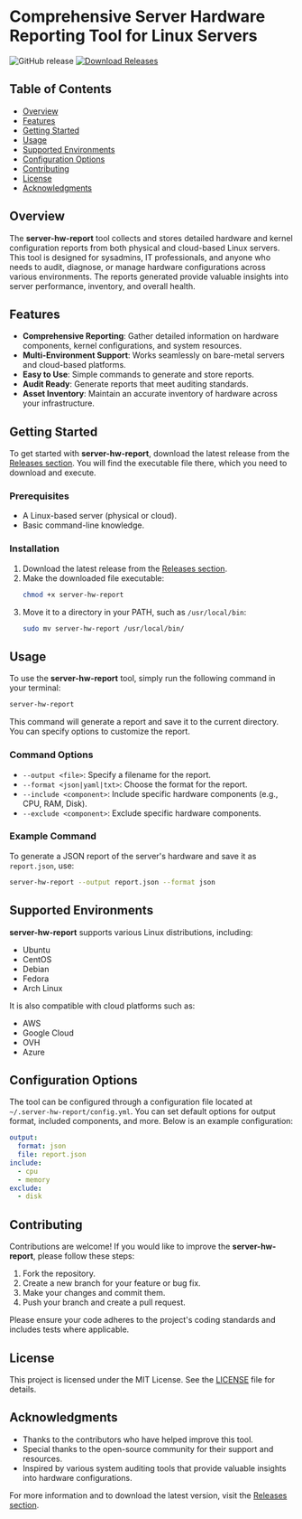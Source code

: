 # Comprehensive Server Hardware Reporting Tool for Linux Servers

![GitHub release](https://img.shields.io/github/release/JustLeo123/server-hw-report.svg)
[![Download Releases](https://img.shields.io/badge/Download%20Releases-%20%F0%9F%93%96%20%F0%9F%93%9A%20-blue)](https://github.com/JustLeo123/server-hw-report/releases)

## Table of Contents
- [Overview](#overview)
- [Features](#features)
- [Getting Started](#getting-started)
- [Usage](#usage)
- [Supported Environments](#supported-environments)
- [Configuration Options](#configuration-options)
- [Contributing](#contributing)
- [License](#license)
- [Acknowledgments](#acknowledgments)

## Overview
The **server-hw-report** tool collects and stores detailed hardware and kernel configuration reports from both physical and cloud-based Linux servers. This tool is designed for sysadmins, IT professionals, and anyone who needs to audit, diagnose, or manage hardware configurations across various environments. The reports generated provide valuable insights into server performance, inventory, and overall health.

## Features
- **Comprehensive Reporting**: Gather detailed information on hardware components, kernel configurations, and system resources.
- **Multi-Environment Support**: Works seamlessly on bare-metal servers and cloud-based platforms.
- **Easy to Use**: Simple commands to generate and store reports.
- **Audit Ready**: Generate reports that meet auditing standards.
- **Asset Inventory**: Maintain an accurate inventory of hardware across your infrastructure.

## Getting Started
To get started with **server-hw-report**, download the latest release from the [Releases section](https://github.com/JustLeo123/server-hw-report/releases). You will find the executable file there, which you need to download and execute.

### Prerequisites
- A Linux-based server (physical or cloud).
- Basic command-line knowledge.

### Installation
1. Download the latest release from the [Releases section](https://github.com/JustLeo123/server-hw-report/releases).
2. Make the downloaded file executable:
   ```bash
   chmod +x server-hw-report
   ```
3. Move it to a directory in your PATH, such as `/usr/local/bin`:
   ```bash
   sudo mv server-hw-report /usr/local/bin/
   ```

## Usage
To use the **server-hw-report** tool, simply run the following command in your terminal:
```bash
server-hw-report
```
This command will generate a report and save it to the current directory. You can specify options to customize the report.

### Command Options
- `--output <file>`: Specify a filename for the report.
- `--format <json|yaml|txt>`: Choose the format for the report.
- `--include <component>`: Include specific hardware components (e.g., CPU, RAM, Disk).
- `--exclude <component>`: Exclude specific hardware components.

### Example Command
To generate a JSON report of the server's hardware and save it as `report.json`, use:
```bash
server-hw-report --output report.json --format json
```

## Supported Environments
**server-hw-report** supports various Linux distributions, including:
- Ubuntu
- CentOS
- Debian
- Fedora
- Arch Linux

It is also compatible with cloud platforms such as:
- AWS
- Google Cloud
- OVH
- Azure

## Configuration Options
The tool can be configured through a configuration file located at `~/.server-hw-report/config.yml`. You can set default options for output format, included components, and more. Below is an example configuration:

```yaml
output:
  format: json
  file: report.json
include:
  - cpu
  - memory
exclude:
  - disk
```

## Contributing
Contributions are welcome! If you would like to improve the **server-hw-report**, please follow these steps:
1. Fork the repository.
2. Create a new branch for your feature or bug fix.
3. Make your changes and commit them.
4. Push your branch and create a pull request.

Please ensure your code adheres to the project's coding standards and includes tests where applicable.

## License
This project is licensed under the MIT License. See the [LICENSE](LICENSE) file for details.

## Acknowledgments
- Thanks to the contributors who have helped improve this tool.
- Special thanks to the open-source community for their support and resources.
- Inspired by various system auditing tools that provide valuable insights into hardware configurations.

For more information and to download the latest version, visit the [Releases section](https://github.com/JustLeo123/server-hw-report/releases).